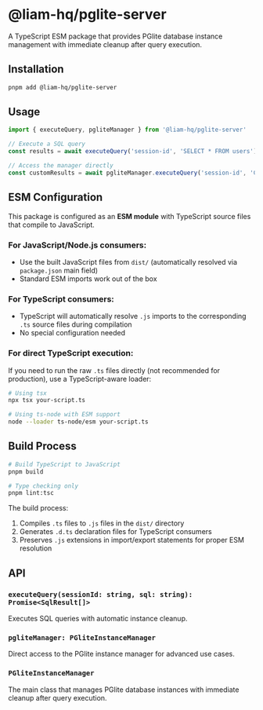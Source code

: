 # @liam-hq/pglite-server

A TypeScript ESM package that provides PGlite database instance management with immediate cleanup after query execution.

## Installation

```bash
pnpm add @liam-hq/pglite-server
```

## Usage

```typescript
import { executeQuery, pgliteManager } from '@liam-hq/pglite-server'

// Execute a SQL query
const results = await executeQuery('session-id', 'SELECT * FROM users')

// Access the manager directly
const customResults = await pgliteManager.executeQuery('session-id', 'CREATE TABLE test (id SERIAL)')
```

## ESM Configuration

This package is configured as an **ESM module** with TypeScript source files that compile to JavaScript.

### For JavaScript/Node.js consumers:
- Use the built JavaScript files from `dist/` (automatically resolved via `package.json` main field)
- Standard ESM imports work out of the box

### For TypeScript consumers:
- TypeScript will automatically resolve `.js` imports to the corresponding `.ts` source files during compilation
- No special configuration needed

### For direct TypeScript execution:
If you need to run the raw `.ts` files directly (not recommended for production), use a TypeScript-aware loader:

```bash
# Using tsx
npx tsx your-script.ts

# Using ts-node with ESM support
node --loader ts-node/esm your-script.ts
```

## Build Process

```bash
# Build TypeScript to JavaScript
pnpm build

# Type checking only
pnpm lint:tsc
```

The build process:
1. Compiles `.ts` files to `.js` files in the `dist/` directory
2. Generates `.d.ts` declaration files for TypeScript consumers
3. Preserves `.js` extensions in import/export statements for proper ESM resolution

## API

### `executeQuery(sessionId: string, sql: string): Promise<SqlResult[]>`

Executes SQL queries with automatic instance cleanup.

### `pgliteManager: PGliteInstanceManager`

Direct access to the PGlite instance manager for advanced use cases.

### `PGliteInstanceManager`

The main class that manages PGlite database instances with immediate cleanup after query execution.